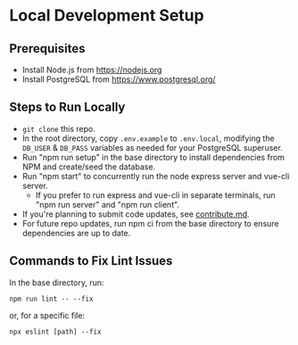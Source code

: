 # Local Development Setup

## Prerequisites

- Install Node.js from https://nodejs.org
- Install PostgreSQL from https://www.postgresql.org/

## Steps to Run Locally

- `git clone` this repo.
- In the root directory, copy `.env.example` to `.env.local`, modifying the `DB_USER` & `DB_PASS` variables as needed for your PostgreSQL superuser.
- Run "npm run setup" in the base directory to install dependencies from NPM and create/seed the database.
- Run "npm start" to concurrently run the node express server and vue-cli server.
  - If you prefer to run express and vue-cli in separate terminals, run "npm run server" and "npm run client".
- If you're planning to submit code updates, see [contribute.md](contribute.md).
- For future repo updates, run npm ci from the base directory to ensure dependencies are up to date.

## Commands to Fix Lint Issues

In the base directory, run:

```
npm run lint -- --fix
```

or, for a specific file:

```
npx eslint [path] --fix
```
